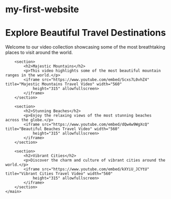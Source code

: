 # my-first-website
<!DOCTYPE html>
<html lang="en">

<head>
    <meta charset="UTF-8" />
    <meta name="description" content="A webpage about interesting travel destinations." />
    <title>Travel Videos</title>
</head>

<body>
    <main>
        <h1>Explore Beautiful Travel Destinations</h1>
        <p>Welcome to our video collection showcasing some of the most breathtaking places to visit around the world.
        </p>

        <section>
            <h2>Majestic Mountains</h2>
            <p>This video highlights some of the most beautiful mountain ranges in the world.</p>
            <iframe src="https://www.youtube.com/embed/Scxs7L0vhZ4" title="Majestic Mountains Travel Video" width="560"
                height="315" allowfullscreen>
            </iframe>
        </section>

        <section>
            <h2>Stunning Beaches</h2>
            <p>Enjoy the relaxing views of the most stunning beaches across the globe.</p>
            <iframe src="https://www.youtube.com/embed/dQw4w9WgXcQ" title="Beautiful Beaches Travel Video" width="560"
                height="315" allowfullscreen>
            </iframe>
        </section>

        <section>
            <h2>Vibrant Cities</h2>
            <p>Discover the charm and culture of vibrant cities around the world.</p>
            <iframe src="https://www.youtube.com/embed/kXYiU_JCYtU" title="Vibrant Cities Travel Video" width="560"
                height="315" allowfullscreen>
            </iframe>
        </section>
    </main>
</body>

</html>
